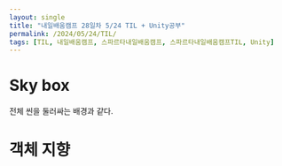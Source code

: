 ```yaml
---
layout: single
title: "내일배움캠프 28일차 5/24 TIL + Unity공부"
permalink: /2024/05/24/TIL/
tags: [TIL, 내일배움캠프, 스파르타내일배움캠프, 스파르타내일배움캠프TIL, Unity]
---
```


# Sky box
전체 씬을 둘러싸는 배경과 같다.  

# 객체 지향
